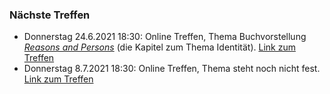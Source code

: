 ### Nächste Treffen

  * Donnerstag 24.6.2021 18:30: Online Treffen, Thema Buchvorstellung _[Reasons and Persons](https://en.wikipedia.org/wiki/Reasons_and_Persons)_ (die Kapitel zum Thema Identität). [Link zum Treffen](https://lecture.senfcall.de/eff-uyt-cee-0jb)
  * Donnerstag 8.7.2021 18:30: Online Treffen, Thema steht noch nicht fest. [Link zum Treffen](https://lecture.senfcall.de/eff-uyt-cee-0jb)
